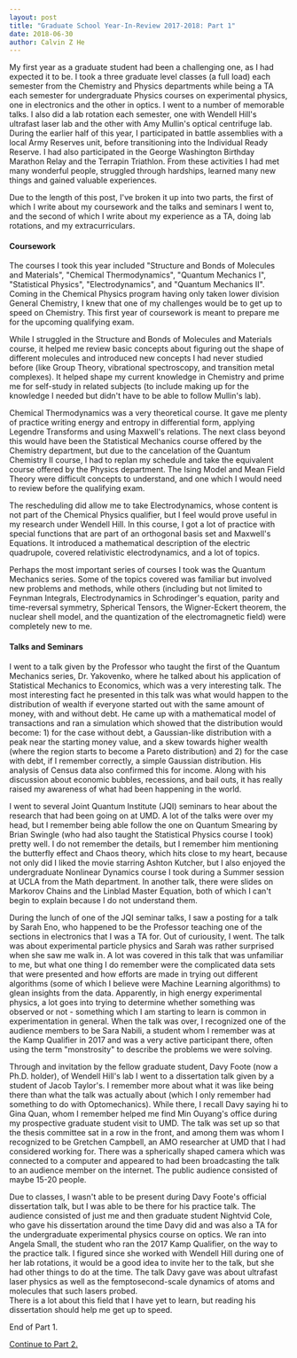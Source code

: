 ```yaml
---
layout: post
title: "Graduate School Year-In-Review 2017-2018: Part 1"
date: 2018-06-30
author: Calvin Z He
---
```


My first year as a graduate student had been a challenging one, as I had expected it to be.  I took a three graduate level classes (a full load) each semester
from the Chemistry and Physics departments while being a TA each semester for undergraduate Physics courses on experimental physics, one in electronics and
the other in optics.  I went to a number of memorable talks.  I also did a lab rotation each semester, one with Wendell Hill's ultrafast laser lab and the
other with Amy Mullin's optical centrifuge
lab.  During the earlier half of this year, I participated in battle assemblies with a local Army Reserves unit, before transitioning into the
Individual Ready Reserve.  I had also participated in the George Washington Birthday Marathon Relay and the Terrapin Triathlon.  From these activities
I had met many wonderful people, struggled through hardships, learned many new things and gained valuable experiences.

Due to the length of this post, I've broken it up into two parts, the first of which I write about my coursework and the talks and seminars I went to, and
the second of which I write about my experience as a TA, doing lab rotations, and my extracurriculars.

####  Coursework

The courses I took this year included "Structure and Bonds of Molecules and Materials", "Chemical Thermodynamics", "Quantum Mechanics I", "Statistical Physics",
"Electrodynamics", and "Quantum Mechanics II".  Coming in the Chemical Physics program having only taken lower division General Chemistry, I knew that one of
my challenges would be to get up to speed on Chemistry.  This first year of coursework is meant to prepare me for the upcoming qualifying exam.

While I struggled in the Structure and Bonds of Molecules and Materials course,
it helped me review basic concepts about figuring out the shape of different molecules and introduced new
concepts I had never studied before (like Group Theory, vibrational spectroscopy, and transition
metal complexes).  It helped shape my current knowledge in Chemistry and prime me for self-study in related subjects (to include making up for the 
knowledge I needed but didn't have to be able to follow Mullin's lab).

Chemical Thermodynamics was a very theoretical course.  It gave me plenty of practice writing energy and entropy in differential form, applying Legendre Transforms
and using Maxwell's relations.  The next class beyond this would have been the Statistical Mechanics course offered by the Chemistry department, but due to
the cancelation of the Quantum Chemistry II course, I had to replan my schedule and take the equivalent course offered by the Physics department.  The Ising Model
and Mean Field Theory were difficult concepts to understand, and one which I would need to review before the qualifying exam.

The rescheduling did allow me to take Electrodynamics, whose content is not part of the Chemical Physics qualifier, but I feel would prove useful in my
research under Wendell Hill.  In this course, I got a lot of practice with special functions that are part of an orthogonal basis set and Maxwell's Equations.
It introduced a mathematical description of the electric quadrupole, covered relativistic electrodynamics, and a lot of topics.

Perhaps the most important series of courses I took was the Quantum Mechanics series.  Some of the topics covered was familiar but involved new problems
and methods, while others (including but not limited to Feynman Integrals, Electrodynamics in Schrodinger's equation,
parity and time-reversal symmetry, Spherical Tensors, the Wigner-Eckert theorem, the nuclear shell model, and the quantization of the electromagnetic field)
were completely new to me.

#### Talks and Seminars

I went to a talk given by the Professor who taught the first of the Quantum Mechanics series, Dr. Yakovenko, where he talked about his application
of Statistical Mechanics to Economics, which was a very interesting talk.  The most interesting fact he presented in this talk was what would happen to the
distribution of wealth if everyone started out with the same amount of money, with and without debt.  He came up with a mathematical model of transactions and
ran a simulation which showed that the distribution would become: 1) for the case without debt, a Gaussian-like distribution with a peak near the starting money
value, and a skew towards higher wealth (where the region starts to become a Pareto distribution) and 2) for the case with debt, if I remember correctly, a
simple Gaussian distribution.  His analysis of Census data also confirmed this for income.  Along with his discussion about economic bubbles, recessions, and
bail outs, it has really raised my awareness of what had been happening in the world.

I went to several Joint Quantum Institute (JQI) seminars to hear about the research that had been going on at UMD.  A lot of the talks were over my head, but
I remember being able follow the one on Quantum Smearing by Brian Swingle (who had also taught the Statistical Physics course I took) pretty well.  I do not
remember the details, but I remember him mentioning the butterfly effect and Chaos theory, which hits close to my heart, because not only did I liked the
movie starring Ashton Kutcher, but I also enjoyed the undergraduate Nonlinear Dynamics course I took during a Summer session at UCLA from the Math department.
In another talk, there were slides on Markorov Chains and the Linblad Master Equation, both of which I can't begin to explain because I do not understand them.

During the lunch of one of the JQI seminar talks, I saw a posting for a talk by Sarah Eno, who happened to be the Professor teaching one of the sections in
electronics that I was a TA for.  Out of curiousity, I went.  The talk was about experimental particle physics and Sarah was rather surprised when she saw
me walk in.  A lot was covered in this talk that was
unfamiliar to me, but what one thing I do remember were the complicated data sets that were presented and how efforts are made in trying
out different algorithms (some of which I believe were Machine Learning algorithms) to glean insights from the data.  Apparently, in high energy experimental
physics, a lot goes into trying to determine whether something was observed or not - something which I am starting to learn is common in experimentation in
general.  When the talk was over, I recognized one of the audience members to be Sara Nabili, a student whom I remember was at the Kamp Qualifier in 2017
and was a very active participant there, often using the term "monstrosity" to describe the problems we were solving.

Through and invitation by the fellow graduate student, Davy Foote (now a Ph.D. holder), of Wendell Hill's lab I went to a dissertation talk given by a student
of Jacob Taylor's.  I remember more about what it was like being there than what the talk was actually about (which I only remember had something to do with
Optomechanics).  While there, I recall Davy saying hi to Gina Quan, whom I remember helped me find Min Ouyang's office during my prospective graduate student
visit to UMD.  The talk was set up so that the thesis committee sat in a row in the front, and among them was whom I recognized to be Gretchen Campbell, an
 AMO researcher at UMD that I had considered working for.  There was a spherically shaped camera which was connected to a computer and appeared to had been
 broadcasting the talk to an audience member on the internet.  The public audience consisted of maybe 15-20 people.
 
Due to classes, I wasn't able to be present during Davy Foote's official dissertation talk, but I was able to be there for his practice talk.  The audience
consisted of just me and then graduate student Nightvid Cole, who gave his dissertation around the time Davy did and was also a TA for the undergraduate
 experimental physics course on optics.  We ran into Angela Small, the student who ran the 2017 Kamp Qualifier, on the way to the practice talk.  I figured
 since she worked with Wendell Hill during one of her lab rotations, it would be a good idea to invite her to the talk, but she had other things to do at
 the time.  The talk Davy gave was about ultrafast laser physics as well as the femptosecond-scale dynamics of atoms and molecules that such lasers probed.  
 There is a lot about this field that I have yet to learn, but reading his dissertation should help me get up to speed.
 
 
End of Part 1.

[Continue to Part 2.](https://calvinzhe.github.io/blog/2018/06/30/year-in-review-2017-2018-part-2)